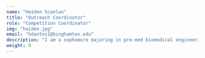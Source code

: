 ```yaml
---
name: "Haiden Scanlan"
title: "Outreach Coordinator"
role: "Competition Coordinator"
img: "haiden.jpg"
email: "hdantos1@binghamton.edu"
description: "I am a sophomore majoring in pre-med biomedical engineering, and I would like to be a cardiovascular surgeon. I am working on improving the presence and impact of WCRL in the greater Binghamton community. "
weight: 0
---
```

